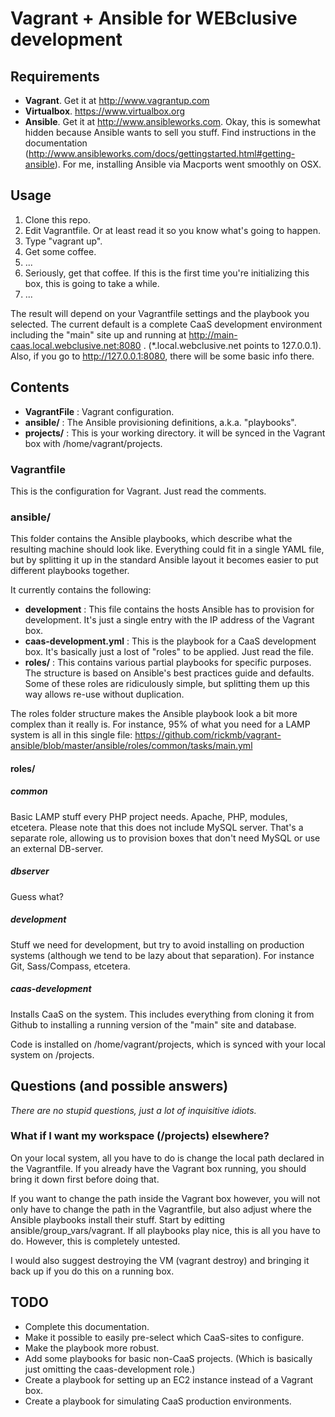 # Vagrant + Ansible for WEBclusive development

## Requirements

* **Vagrant**. Get it at http://www.vagrantup.com
* **Virtualbox**. https://www.virtualbox.org
* **Ansible**. Get it at http://www.ansibleworks.com. Okay, this is somewhat hidden because Ansible wants to sell you stuff. Find instructions in the documentation (http://www.ansibleworks.com/docs/gettingstarted.html#getting-ansible). For me, installing Ansible via Macports went smoothly on OSX.


## Usage

1. Clone this repo.
1. Edit Vagrantfile. Or at least read it so you know what's going to happen.
1. Type "vagrant up".
1. Get some coffee.
1. ...
1. Seriously, get that coffee. If this is the first time you're initializing this box, this is going to take a while.
1. ...

The result will depend on your Vagrantfile settings and the playbook you selected. The current default is a complete CaaS development environment including the "main" site up and running at http://main-caas.local.webclusive.net:8080 . (*.local.webclusive.net points to 127.0.0.1). Also, if you go to http://127.0.0.1:8080, there will be some basic info there.

## Contents

* **VagrantFile** : Vagrant configuration.
* **ansible/** : The Ansible provisioning definitions, a.k.a. "playbooks".
* **projects/** : This is your working directory. it will be synced in the Vagrant box with /home/vagrant/projects.

### Vagrantfile

This is the configuration for Vagrant. Just read the comments.

### ansible/

This folder contains the Ansible playbooks, which describe what the resulting machine should look like. Everything could fit in a single YAML file, but by splitting it up in the standard Ansible layout it becomes easier to put different playbooks together.

It currently contains the following:

* **development** : This file contains the hosts Ansible has to provision for development. It's just a single entry with the IP address of the Vagrant box.
* **caas-development.yml** : This is the playbook for a CaaS development box. It's basically just a lost of "roles" to be applied. Just read the file.
* **roles/** : This contains various partial playbooks for specific purposes. The structure is based on Ansible's best practices guide and defaults. Some of these roles are ridiculously simple, but splitting them up this way allows re-use without duplication.

The roles folder structure makes the Ansible playbook look a bit more complex than it really is. For instance, 95% of what you need for a LAMP system is all in this single file: https://github.com/rickmb/vagrant-ansible/blob/master/ansible/roles/common/tasks/main.yml

#### roles/

##### common

Basic LAMP stuff every PHP project needs. Apache, PHP, modules, etcetera. Please note that this does not include MySQL server. That's a separate role, allowing us to provision boxes that don't need MySQL or use an external DB-server.

##### dbserver

Guess what?

##### development

Stuff we need for development, but try to avoid installing on production systems (although we tend to be lazy about that separation). For instance Git, Sass/Compass, etcetera.

##### caas-development

Installs CaaS on the system. This includes everything from cloning it from Github to installing a running version of the "main" site and database.

Code is installed on /home/vagrant/projects, which is synced with your local system on /projects.

## Questions (and possible answers)
*There are no stupid questions, just a lot of inquisitive idiots.*

### What if I want my workspace (/projects) elsewhere?

On your local system, all you have to do is change the local path declared in the Vagrantfile. If you already have the Vagrant box running, you should bring it down first before doing that.

If you want to change the path inside the Vagrant box however, you will not only have to change the path in the Vagrantfile, but also adjust where the Ansible playbooks install their stuff. Start by editting ansible/group_vars/vagrant. If all playbooks play nice, this is all you have to do. However, this is completely untested.

I would also suggest destroying the VM (vagrant destroy) and bringing it back up if you do this on a running box.


## TODO

* Complete this documentation.
* Make it possible to easily pre-select which CaaS-sites to configure.
* Make the playbook more robust.
* Add some playbooks for basic non-CaaS projects. (Which is basically just omitting the caas-development role.)
* Create a playbook for setting up an EC2 instance instead of a Vagrant box.
* Create a playbook for simulating CaaS production environments.

